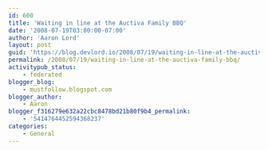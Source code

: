 ```yaml
---
id: 600
title: 'Waiting in line at the Auctiva Family BBQ'
date: '2008-07-19T03:00:00-07:00'
author: 'Aaron Lord'
layout: post
guid: 'https://blog.devlord.io/2008/07/19/waiting-in-line-at-the-auctiva-family-bbq/'
permalink: /2008/07/19/waiting-in-line-at-the-auctiva-family-bbq/
activitypub_status:
    - federated
blogger_blog:
    - mustfollow.blogspot.com
blogger_author:
    - Aaron
blogger_f316279e632a22cbc8478bd21b80f9b4_permalink:
    - '5414764452594368237'
categories:
    - General
---
```


<p class="mobile-photo"><a href="http://bp0.blogger.com/_OZWxOfjIgdA/SIFZDt3XB4I/AAAAAAAAADo/QE_1o6OLSL4/s1600-h/IMG_0331-794010.jpg"><img src="http://bp0.blogger.com/_OZWxOfjIgdA/SIFZDt3XB4I/AAAAAAAAADo/QE_1o6OLSL4/s320/IMG_0331-794010.jpg" alt="" border="0" /></a></p><div class="blogger-post-footer"><img width='1' height='1' src='' alt='' /></div>